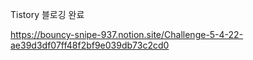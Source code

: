 
Tistory 블로깅 완료  

https://bouncy-snipe-937.notion.site/Challenge-5-4-22-ae39d3df07ff48f2bf9e039db73c2cd0

